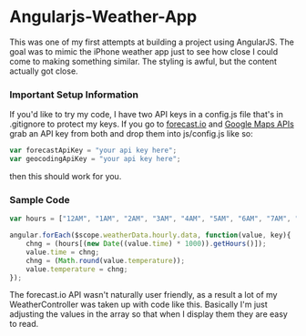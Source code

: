 # Angularjs-Weather-App

This was one of my first attempts at building a project using AngularJS. The goal was to mimic the iPhone weather app just to see how close I could come to making something similar. The styling is awful, but the content actually got close.

### Important Setup Information

If you'd like to try my code, I have two API keys in a config.js file that's in .gitignore to protect my keys. If you go to [forecast.io](https://developer.forecast.io/) and [Google Maps APIs](https://developers.google.com/maps/documentation/geolocation/get-api-key) grab an API key from both and drop them into js/config.js like so:

```JavaScript
var forecastApiKey = "your api key here";
var geocodingApiKey = "your api key here";
```

then this should work for you.

### Sample Code

```JavaScript
var hours = ["12AM", "1AM", "2AM", "3AM", "4AM", "5AM", "6AM", "7AM", "8AM", "9AM", "10AM", "11AM", "12PM", "1PM", "2PM", "3PM", "4PM", "5PM", "6PM", "7PM", "8PM", "9PM", "10PM", "11PM"];

angular.forEach($scope.weatherData.hourly.data, function(value, key){
    chng = (hours[(new Date((value.time) * 1000)).getHours()]);
    value.time = chng;
    chng = (Math.round(value.temperature));
    value.temperature = chng;
});
```

The forecast.io API wasn't naturally user friendly, as a result a lot of my WeatherController was taken up with code like this. Basically I'm just adjusting the values in the array so that when I display them they are easy to read.
